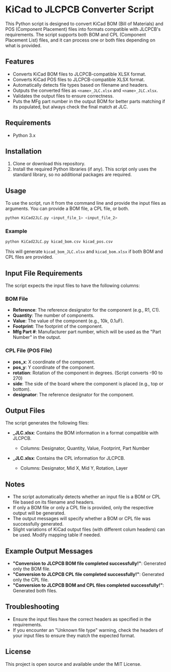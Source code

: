 # KiCad to JLCPCB Converter Script

This Python script is designed to convert KiCad BOM (Bill of Materials) and POS (Component Placement) files into formats compatible with JLCPCB's requirements. The script supports both BOM and CPL (Component Placement List) files, and it can process one or both files depending on what is provided.

## Features
- Converts KiCad BOM files to JLCPCB-compatible XLSX format.
- Converts KiCad POS files to JLCPCB-compatible XLSX format.
- Automatically detects file types based on filename and headers.
- Outputs the converted files as `<name>_JLC.xlsx` and `<name>_JLC.xlsx`.
- Validates the output files to ensure correctness.
- Puts the MFg part number in the output BOM for better parts matching if its populated, but always check the final match at JLC.

## Requirements
- Python 3.x

## Installation
1. Clone or download this repository.
2. Install the required Python libraries (if any). This script only uses the standard library, so no additional packages are required.

## Usage
To use the script, run it from the command line and provide the input files as arguments. You can provide a BOM file, a CPL file, or both.

```sh
python KiCad2JLC.py <input_file_1> <input_file_2>
```

### Example
```sh
python KiCad2JLC.py kicad_bom.csv kicad_pos.csv
```
This will generate `kicad_bom_JLC.xlsx` and `kicad_bom.xlsx` if both BOM and CPL files are provided.

## Input File Requirements
The script expects the input files to have the following columns:

### BOM File
- **Reference**: The reference designator for the component (e.g., R1, C1).
- **Quantity**: The number of components.
- **Value**: The value of the component (e.g., 10k, 0.1uF).
- **Footprint**: The footprint of the component.
- **Mfg Part #**: Manufacturer part number, which will be used as the "Part Number" in the output.

### CPL File (POS File)
- **pos_x**: X coordinate of the component.
- **pos_y**: Y coordinate of the component.
- **rotation**: Rotation of the component in degrees. (Script converts -90 to 270)
- **side**: The side of the board where the component is placed (e.g., top or bottom).
- **designator**: The reference designator for the component.

## Output Files
The script generates the following files:

- **<name>_JLC.xlsx**: Contains the BOM information in a format compatible with JLCPCB.
  - Columns: Designator, Quantity, Value, Footprint, Part Number

- **<name>_JLC.xlsx**: Contains the CPL information for JLCPCB.
  - Columns: Designator, Mid X, Mid Y, Rotation, Layer

## Notes
- The script automatically detects whether an input file is a BOM or CPL file based on its filename and headers.
- If only a BOM file or only a CPL file is provided, only the respective output will be generated.
- The output messages will specify whether a BOM or CPL file was successfully generated.
- Slight variations of KiCad output files (with different colum headers) can be used. Modify mapping table if needed.

## Example Output Messages
- **"Conversion to JLCPCB BOM file completed successfully!"**: Generated only the BOM file.
- **"Conversion to JLCPCB CPL file completed successfully!"**: Generated only the CPL file.
- **"Conversion to JLCPCB BOM and CPL files completed successfully!"**: Generated both files.

## Troubleshooting
- Ensure the input files have the correct headers as specified in the requirements.
- If you encounter an "Unknown file type" warning, check the headers of your input files to ensure they match the expected format.

## License
This project is open source and available under the MIT License.

